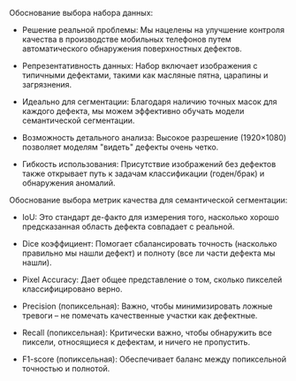 Обоснование выбора набора данных:
* Решение реальной проблемы: Мы нацелены на улучшение контроля качества в производстве мобильных телефонов путем автоматического обнаружения поверхностных дефектов.

* Репрезентативность данных: Набор включает изображения с типичными дефектами, такими как масляные пятна, царапины и загрязнения.

* Идеально для сегментации: Благодаря наличию точных масок для каждого дефекта, мы можем эффективно обучать модели семантической сегментации.

* Возможность детального анализа: Высокое разрешение (1920×1080) позволяет моделям "видеть" дефекты очень четко.

* Гибкость использования: Присутствие изображений без дефектов также открывает путь к задачам классификации (годен/брак) и обнаружения аномалий.

Обоснование выбора метрик качества для семантической сегментации:
* IoU: Это стандарт де-факто для измерения того, насколько хорошо предсказанная область дефекта совпадает с реальной.

* Dice коэффициент: Помогает сбалансировать точность (насколько правильно мы нашли дефект) и полноту (все ли части дефекта мы нашли).

* Pixel Accuracy: Дает общее представление о том, сколько пикселей классифицировано верно.

* Precision (попиксельная): Важно, чтобы минимизировать ложные тревоги – не помечать качественные участки как дефектные.

* Recall (попиксельная): Критически важно, чтобы обнаружить все пиксели, относящиеся к дефектам, и ничего не пропустить.

* F1-score (попиксельная): Обеспечивает баланс между попиксельной точностью и полнотой.

